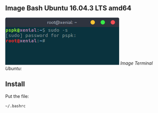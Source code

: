 ## Image Bash Ubuntu 16.04.3 LTS amd64
![Bash-ubuntu-with-bashrc](https://github.com/PhineasPhreak/dotfiles/blob/master/screenshots/bash-ubuntu.png)
*Image Terminal Ubuntu:*

## Install 
Put the file:
```
~/.bashrc
```
